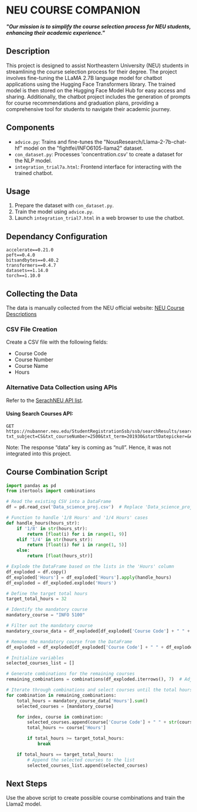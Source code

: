 
# NEU COURSE COMPANION

***"Our mission is to simplify the course selection process for NEU students, enhancing their academic experience."***

## Description
This project is designed to assist Northeastern University (NEU) students in streamlining the course selection process for their degree. The project involves fine-tuning the LLaMA 2.7B language model for chatbot applications using the Hugging Face Transformers library. The trained model is then stored on the Hugging Face Model Hub for easy access and sharing. Additionally, the chatbot project includes the generation of prompts for course recommendations and graduation plans, providing a comprehensive tool for students to navigate their academic journey.

## Components
- `advice.py`: Trains and fine-tunes the "NousResearch/Llama-2-7b-chat-hf" model on the "fightfei/INFO6105-llama2" dataset.
- `con_dataset.py`: Processes 'concentration.csv' to create a dataset for the NLP model.
- `integration_trial7a.html`: Frontend interface for interacting with the trained chatbot.

## Usage
1. Prepare the dataset with `con_dataset.py`.
2. Train the model using `advice.py`.
3. Launch `integration_trial7.html` in a web browser to use the chatbot.

## Dependancy Configuration
```
accelerate==0.21.0
peft==0.4.0
bitsandbytes==0.40.2
transformers==0.4.7
datasets==1.14.0
torch==1.10.0
```

## Collecting the Data
The data is manually collected from the NEU official website: [NEU Course Descriptions](https://catalog.northeastern.edu/course-descriptions/info/)

### CSV File Creation
Create a CSV file with the following fields:
- Course Code
- Course Number
- Course Name
- Hours

### Alternative Data Collection using APIs
Refer to the [SerachNEU API list](https://jennydaman.gitlab.io/nubanned/dark.html#studentregistrationssb-search-get).

#### Using Search Courses API:
```
GET https://nubanner.neu.edu/StudentRegistrationSsb/ssb/searchResults/searchResults?txt_subject=CS&txt_courseNumber=2500&txt_term=201930&startDatepicker=&endDatepicker=&pageOffset=0&pageMaxSize=10&sortColumn=subjectDescription&sortDirection=asc
```
Note: The response “data” key is coming as “null”. Hence, it was not integrated into this project.

## Course Combination Script
```python
import pandas as pd
from itertools import combinations

# Read the existing CSV into a DataFrame
df = pd.read_csv('Data_science_proj.csv')  # Replace 'Data_science_proj.csv' with the actual name of your CSV file

# Function to handle '1/8 Hours' and '1/4 Hours' cases
def handle_hours(hours_str):
    if '1/8' in str(hours_str):
        return [float(i) for i in range(1, 9)]
    elif '1/4' in str(hours_str):
        return [float(i) for i in range(1, 5)]
    else:
        return [float(hours_str)]

# Explode the DataFrame based on the lists in the 'Hours' column
df_exploded = df.copy()
df_exploded['Hours'] = df_exploded['Hours'].apply(handle_hours)
df_exploded = df_exploded.explode('Hours')

# Define the target total hours
target_total_hours = 32

# Identify the mandatory course
mandatory_course = "INFO 5100"

# Filter out the mandatory course
mandatory_course_data = df_exploded[df_exploded['Course Code'] + " " + df_exploded['Course number'].astype(str) == mandatory_course]

# Remove the mandatory course from the DataFrame
df_exploded = df_exploded[df_exploded['Course Code'] + " " + df_exploded['Course number'].astype(str) != mandatory_course]

# Initialize variables
selected_courses_list = []

# Generate combinations for the remaining courses
remaining_combinations = combinations(df_exploded.iterrows(), 7)  # Adjust the number in the combination as needed

# Iterate through combinations and select courses until the total hours reach the target
for combination in remaining_combinations:
    total_hours = mandatory_course_data['Hours'].sum()
    selected_courses = [mandatory_course]

    for index, course in combination:
        selected_courses.append(course['Course Code'] + " " + str(course['Course number']))
        total_hours += course['Hours']

        if total_hours >= target_total_hours:
            break

    if total_hours == target_total_hours:
        # Append the selected courses to the list
        selected_courses_list.append(selected_courses)
```

## Next Steps
Use the above script to create possible course combinations and train the Llama2 model.
